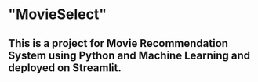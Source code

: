 # "MovieSelect" 
## This is a project for Movie Recommendation System using Python and Machine Learning and deployed on Streamlit.